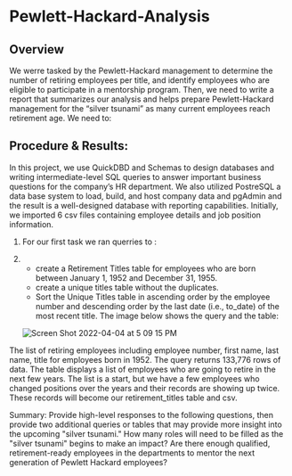 # Pewlett-Hackard-Analysis

## Overview 
We werre tasked by the Pewlett-Hackard management to determine the number of retiring employees per title, and identify employees who are eligible to participate in a mentorship program. Then, we need to write a report that summarizes our analysis and helps prepare Pewlett-Hackard management for the “silver tsunami” as many current employees reach retirement age. We need to:



## Procedure & Results: 
In this project, we use QuickDBD and Schemas to design databases and writing intermediate-level SQL queries to answer important business questions for the company’s HR department. We also utilized PostreSQL a data base system to load, build, and host company data and pgAdmin and the result is a well-designed database with reporting capabilities. Initially, we imported 6 csv files containing employee details and job position information.

1.  For our first task we ran querries to :
2.  
    * create a Retirement Titles table for employees who are born between January 1, 1952 and December 31, 1955.
    * create a unique titles table without the duplicates.
    * Sort the Unique Titles table in ascending order by the employee number and descending order by the last date (i.e., to_date) of        the most recent title.
    The image below shows the query and the table:
    
    ![Screen Shot 2022-04-04 at 5 09 15 PM](https://user-images.githubusercontent.com/98566486/161632736-411ba920-a17c-46e2-8a2a-eac0e88940da.png)

    
    


The list of retiring employees including employee number, first name, last name, title for employees born in 1952.
The query returns 133,776 rows of data.
The table displays a list of employees who are going to retire in the next few years.
The list is a start, but we have a few employees who changed positions over the years and their records are showing up twice.
These records will become our retirement_titles table and csv.

Summary: Provide high-level responses to the following questions, then provide two additional queries or tables that may provide more insight into the upcoming "silver tsunami."
How many roles will need to be filled as the "silver tsunami" begins to make an impact?
Are there enough qualified, retirement-ready employees in the departments to mentor the next generation of Pewlett Hackard employees?


 

